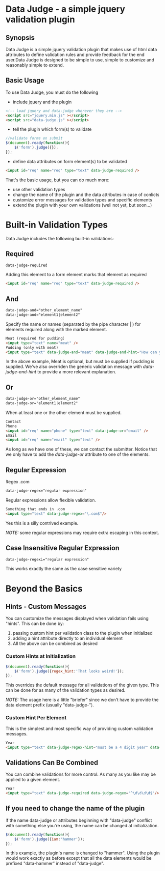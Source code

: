 # Data Judge - a simple jquery validation plugin

## Synopsis

Data Judge is a simple jquery validation plugin that makes use of html data attributes to define validation rules and provide feedback for the end user.Data Judge is designed to be simple to use, simple to customize and reasonably simple to extend.

## Basic Usage

To use Data Judge, you must do the following

+ include jquery and the plugin

```html
<!-- load jquery and data-judge wherever they are -->
<script src="jquery.min.js" ></script>
<script src="data-judge.js" ></script>
```

+ tell the plugin which form(s) to validate

```javascript
//validate forms on submit
$(document).ready(function(){
    $('form').judge({});
});
```

+ define data attributes on form element(s) to be validated

```html
<input id="req" name="req" type="text" data-judge-required />
```

That's the basic usage, but you can do much more:

+ use other validation types
+ change the name of the plugin and the data attributes in case of conlicts
+ customize error messages for validation types and specific elements
+ extend the plugin with your own validations (well not yet, but soon...)

# Built-in Validation Types

Data Judge includes the following built-in validations:

## Required

```html
data-judge-required
```

Adding this element to a form element marks that element as required    


```html
<input id="req" name="req" type="text" data-judge-required />
```

## And

```html
data-judge-and="other_element_name"
data-judge-and="element1|element2"
```

Specify the name or names (separated by the pipe character | ) for elements required along with the marked element.
    
```html
Meat (required for pudding)
<input type="text" name="meat" />
Pudding (only with meat)
<input type="text" data-judge-and="meat" data-judge-and-hint="How can you have any pudding if you don't eat your meat?"/>
```

In the above example, Meat is optional, but must be supplied if pudding is supplied. We've also overriden the generic validation message with *data-judge-and-hint* to provide a more relevant explanation.

## Or

```html
data-judge-or="other_element_name"
data-judge-or="element1|element2"
```

When at least one or the other element must be supplied.

```html
Contact
Phone
<input id="req" name="phone" type="text" data-judge-or="email" />
Email
<input id="req" name="email" type="text" />
```

As long as we have one of these, we can contact the submitter. Notice that we only have to add the *data-judge-or* attribute to one of the elements.

## Regular Expression


Regex .com

```html
data-judge-regex="regular expression"
```

Regular expressions allow flexible validation.

```html
Something that ends in .com
<input type="text" data-judge-regex="\.com$"/>
```

Yes this is a silly contrived example.

*NOTE:* some regular expressions may require extra escaping in this context.

## Case Insensitive Regular Expression

```html
data-judge-regexi="regular expression"
```

This works exactly the same as the case sensitive variety

# Beyond the Basics

## Hints - Custom Messages

You can customize the messages displayed when validation fails using "hints". This can be done by:

1.  passing custom hint per validation class to the plugin when initialized
1.  adding a hint attribute directly to an individual element
1.  All the above can be combined as desired

### Custom Hints at Initialization

```javascript
$(document).ready(function(){
    $('form').judge({regex_hint:'That looks weird!'});
});
```

This overrides the default message for all validations of the given type. This can be done for as many of the validation types as desired.

*NOTE:* The usage here is a little "briefer" since we don't have to provide the data element prefix (usually "data-judge-").

### Custom Hint Per Element

This is the simplest and most specific way of providing custom validation messages. 

```html
Year
<input type="text" data-judge-regex-hint="must be a 4 digit year" data-judge-regex="^\d\d\d\d$"/>
```

## Validations Can Be Combined

You can combine validations for more control. As many as you like may be applied to a given element.

```html
Year
<input type="text" data-judge-required data-judge-regex="^\d\d\d\d$"/>
```

## If you need to change the name of the plugin

If the name data-judge or attributes beginning with "data-judge" conflict with something else you're using, the name can be changed at initialization.

```javascript
$(document).ready(function(){
    $('form').judge({iam:'hammer'});
});
```

In this example, the plugin's name is changed to "hammer". Using the plugin would work exactly as before except that all the data elements would be prefixed "data-hammer" instead of "data-judge".

